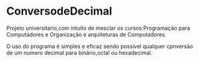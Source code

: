 # ConversodeDecimal

Projeto universitario,com intuito de mesclar os cursos:Programação para Computadores e Organização e arquiteturas de Computadores.

O uso do programa é simples e eficaz sendo possivel qualquer cpnversão de um numero decimal para binário,octal ou hexadecimal.
